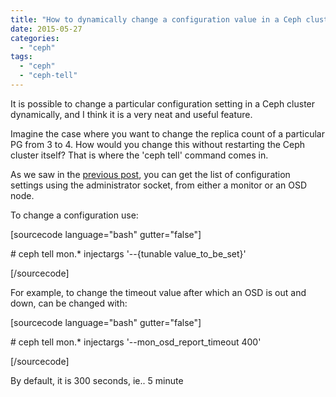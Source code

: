```yaml
---
title: "How to dynamically change a configuration value in a Ceph cluster?"
date: 2015-05-27
categories:
  - "ceph"
tags:
  - "ceph"
  - "ceph-tell"
---
```

<!--more-->
It is possible to change a particular configuration setting in a Ceph cluster dynamically, and I think it is a very neat and useful feature.

Imagine the case where you want to change the replica count of a particular PG from 3 to 4. How would you change this without restarting the Ceph cluster itself? That is where the 'ceph tell' command comes in.

As we saw in the [previous post](https://arvimal.wordpress.com/2015/05/27/how-can-we-get-a-list-of-all-the-configurations-from-a-ceph-cluster-node/), you can get the list of configuration settings using the administrator socket, from either a monitor or an OSD node.

To change a configuration use:

\[sourcecode language="bash" gutter="false"\]

\# ceph tell mon.\* injectargs '--{tunable value\_to\_be\_set}'

\[/sourcecode\]

For example, to change the timeout value after which an OSD is out and down, can be changed with:

\[sourcecode language="bash" gutter="false"\]

\# ceph tell mon.\* injectargs '--mon\_osd\_report\_timeout 400'

\[/sourcecode\]

By default, it is 300 seconds, ie.. 5 minute
